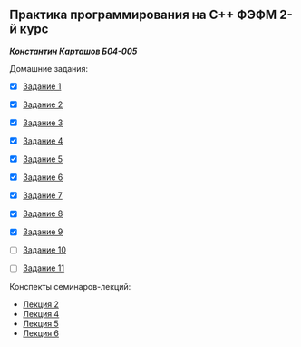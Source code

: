 ## Практика программирования на C++ ФЭФМ 2-й курс
***Константин Карташов Б04-005***

Домашние задания:
 - [x] [Задание 1](homework/hw1)
 - [x] [Задание 2](homework/hw2)
 - [x] [Задание 3](homework/hw3)
 - [x] [Задание 4](homework/hw4)
 - [x] [Задание 5](homework/hw5)
 - [x] [Задание 6](homework/hw6)
 - [x] [Задание 7](homework/hw7)
 - [x] [Задание 8](homework/hw8)
 - [x] [Задание 9](homework/hw9)
 - [ ] [Задание 10](homework/hw10)
 - [ ] [Задание 11](homework/hw11)


Конспекты семинаров-лекций:
 - [Лекция 2](lessons/lesson2/lesson.md)
 - [Лекция 4](lessons/lesson4/lesson.md)
 - [Лекция 5](lessons/lesson5/lesson.md)
 - [Лекция 6](lessons/lesson6/lesson.md)